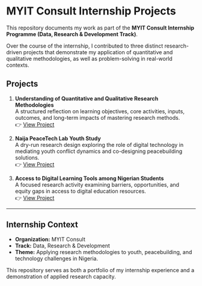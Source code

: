 # MYIT Consult Internship Projects  

This repository documents my work as part of the **MYIT Consult Internship Programme (Data, Research & Development Track)**.  

Over the course of the internship, I contributed to three distinct research-driven projects that demonstrate my application of quantitative and qualitative methodologies, as well as problem-solving in real-world contexts.  

## Projects  

1. **Understanding of Quantitative and Qualitative Research Methodologies**  
   A structured reflection on learning objectives, core activities, inputs, outcomes, and long-term impacts of mastering research methods.  
   👉 [View Project](./Research-Methodologies/README.md)

2. **Naija PeaceTech Lab Youth Study**  
   A dry-run research design exploring the role of digital technology in mediating youth conflict dynamics and co-designing peacebuilding solutions.  
   👉 [View Project](./Naija-PeaceTech-Study/README.md)

3. **Access to Digital Learning Tools among Nigerian Students**  
   A focused research activity examining barriers, opportunities, and equity gaps in access to digital education resources.  
   👉 [View Project](./Digital-Learning-Access/README.md)

---

## Internship Context  

- **Organization:** MYIT Consult  
- **Track:** Data, Research & Development  
- **Theme:** Applying research methodologies to youth, peacebuilding, and technology challenges in Nigeria.  

This repository serves as both a portfolio of my internship experience and a demonstration of applied research capacity.
